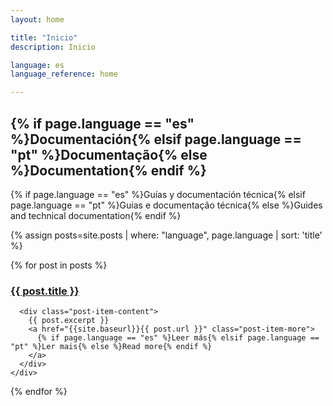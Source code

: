 ```yaml
---
layout: home

title: "Inicio"
description: Inicio

language: es
language_reference: home

---
```


<div class="documentation-header">
  <h2 class="section-title">{% if page.language == "es" %}Documentación{% elsif page.language == "pt" %}Documentação{% else %}Documentation{% endif %}</h2>
  <p class="section-subtitle">{% if page.language == "es" %}Guías y documentación técnica{% elsif page.language == "pt" %}Guias e documentação técnica{% else %}Guides and technical documentation{% endif %}</p>
</div>

{% assign posts=site.posts | where: "language", page.language | sort: 'title' %}

<div class="post-items">
  {% for post in posts %}
    <div class="post-item">
      <h3 class="post-item-title">
        <a href="{{site.baseurl}}{{ post.url }}">{{ post.title }}</a>
      </h3>
      
      <div class="post-item-content">
        {{ post.excerpt }} 
        <a href="{{site.baseurl}}{{ post.url }}" class="post-item-more">
          {% if page.language == "es" %}Leer más{% elsif page.language == "pt" %}Ler mais{% else %}Read more{% endif %}
        </a>
      </div>
    </div>
  {% endfor %}
</div>

